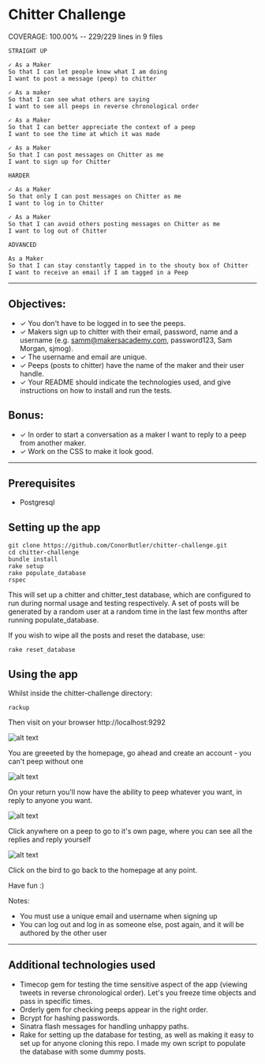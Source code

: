 Chitter Challenge
=================
COVERAGE: 100.00% -- 229/229 lines in 9 files

```
STRAIGHT UP

✓ As a Maker
So that I can let people know what I am doing  
I want to post a message (peep) to chitter

✓ As a maker
So that I can see what others are saying  
I want to see all peeps in reverse chronological order

✓ As a Maker
So that I can better appreciate the context of a peep
I want to see the time at which it was made

✓ As a Maker
So that I can post messages on Chitter as me
I want to sign up for Chitter

HARDER

✓ As a Maker
So that only I can post messages on Chitter as me
I want to log in to Chitter

✓ As a Maker
So that I can avoid others posting messages on Chitter as me
I want to log out of Chitter

ADVANCED

As a Maker
So that I can stay constantly tapped in to the shouty box of Chitter
I want to receive an email if I am tagged in a Peep
```
------
Objectives:
-----

* ✓ You don't have to be logged in to see the peeps.
* ✓ Makers sign up to chitter with their email, password, name and a username (e.g. samm@makersacademy.com, password123, Sam Morgan, sjmog).
* ✓ The username and email are unique.
* ✓ Peeps (posts to chitter) have the name of the maker and their user handle.
* ✓ Your README should indicate the technologies used, and give instructions on how to install and run the tests.

Bonus:
-----

* ✓ In order to start a conversation as a maker I want to reply to a peep from another maker.
* ✓ Work on the CSS to make it look good.

-----------

## Prerequisites

* Postgresql

## Setting up the app

```
git clone https://github.com/ConorButler/chitter-challenge.git
cd chitter-challenge
bundle install
rake setup
rake populate_database
rspec
```
This will set up a chitter and chitter_test database, which are configured to run during normal usage and testing respectively. A set of posts will be generated by a random user at a random time in the last few months after running populate_database. 

If you wish to wipe all the posts and reset the database, use:

```
rake reset_database
```

## Using the app

Whilst inside the chitter-challenge directory:
```
rackup
```
Then visit on your browser http://localhost:9292

![alt text](https://i.gyazo.com/49c87408e4775cf18317ce619c281f7d.png)

You are greeeted by the homepage, go ahead and create an account - you can't peep without one

![alt text](https://i.gyazo.com/e4649dcba523b295d30f43c95f4b0d84.png)

On your return you'll now have the ability to peep whatever you want, in reply to anyone you want.

![alt text](https://i.gyazo.com/4643fcea9f1881ef6f0fac72665ce6ef.png)

Click anywhere on a peep to go to it's own page, where you can see all the replies and reply yourself

![alt text](https://i.gyazo.com/2eb17695f6a2dc8817c2cdf6dea1b90f.png)

Click on the bird to go back to the homepage at any point.

Have fun :)

Notes:
* You must use a unique email and username when signing up
* You can log out and log in as someone else, post again, and it will be authored by the other user

-----
## Additional technologies used
* Timecop gem for testing the time sensitive aspect of the app (viewing tweets in reverse chronological order). Let's you freeze time objects and pass in specific times.
* Orderly gem for checking peeps appear in the right order.
* Bcrypt for hashing passwords.
* Sinatra flash messages for handling unhappy paths.
* Rake for setting up the database for testing, as well as making it easy to set up for anyone cloning this repo. I made my own script to populate the database with some dummy posts.
